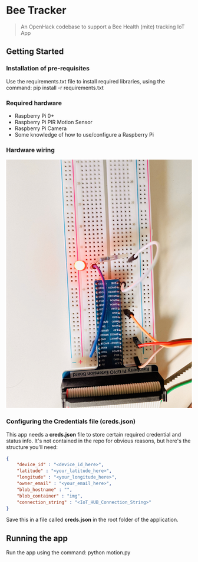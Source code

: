# Bee Tracker
> An OpenHack codebase to support a Bee Health (mite) tracking IoT App

## Getting Started
### Installation of pre-requisites
Use the requirements.txt file to install required libraries, using the command: pip install -r requirements.txt

### Required hardware
- Raspberry Pi 0+
- Raspberry Pi PIR Motion Sensor
- Raspberry Pi Camera
- Some knowledge of how to use/configure a Raspberry Pi

### Hardware wiring
![alt text](https://raw.githubusercontent.com/marlinspike/beetracker/master/img/Raspberry_Pi_board_wiring.jpg)

### Configuring the Credentials file (creds.json)
This app needs a **creds.json** file to store certain required credential and status info. It's not contained in the repo for obvious reasons, but here's the structure you'll need:

```json
{
    "device_id" : "<device_id_here>",
    "latitude" : "<your_latitude_here>",
    "longitude" : "<your_longitude_here>",
    "owner_email" : "<your_email_here>",
    "blob_hostname" : "",
    "blob_container" : "img",
    "connection_string" : "<IoT_HUB_Connection_String>"
}
```
Save this in a file called **creds.json** in the root folder of the application.

## Running the app
Run the app using the command: python motion.py

